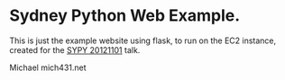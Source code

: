 Sydney Python Web Example.
==========================

This is just the example website using flask, to run on the EC2 instance, created for the [SYPY 20121101](http://mich431.net/talk/sypy201211.html) talk. 

Michael
mich431.net
